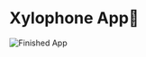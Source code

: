 # Xylophone App🎹

![Finished App](https://github.com/londonappbrewery/Images/blob/master/xylophone-flutter.png)
